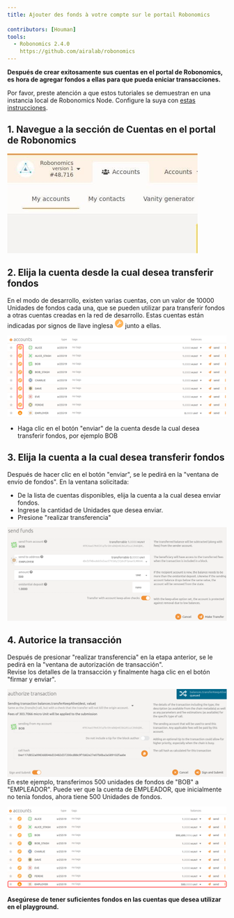 ```yaml
---
title: Ajouter des fonds à votre compte sur le portail Robonomics

contributors: [Houman]
tools:   
  - Robonomics 2.4.0
    https://github.com/airalab/robonomics
---
```


**Después de crear exitosamente sus cuentas en el portal de Robonomics, es hora de agregar fondos a ellas para que pueda eniciar transacciones.**

<robo-wiki-note type="warning" title="Dev Node">

Por favor, preste atención a que estos tutoriales se demuestran en una instancia local de Robonomics Node. Configure la suya con [estas instrucciones](/docs/run-dev-node).

</robo-wiki-note>

## 1. Navegue a la sección de Cuentas en el portal de Robonomics 

![Accounts](../images/creating-an-account/portal-top-left.jpg "Accounts")

## 2. Elija la cuenta desde la cual desea transferir fondos

En el modo de desarrollo, existen varias cuentas, con un valor de 10000 Unidades de fondos cada una, que se pueden utilizar para transferir fondos a otras cuentas creadas en la red de desarrollo. Estas cuentas están indicadas por signos de llave inglesa <img alt="wrench sign" src="../images/adding-funds/wrench.png" width="20" /> junto a ellas.

![Accounts-for-sending](../images/adding-funds/accounts-for-sending.svg "Accounts-for-sending")

- Haga clic en el botón "enviar" de la cuenta desde la cual desea transferir fondos, por ejemplo BOB

## 3. Elija la cuenta a la cual desea transferir fondos
Después de hacer clic en el botón "enviar", se le pedirá en la "ventana de envío de fondos". En la ventana solicitada:

- De la lista de cuentas disponibles, elija la cuenta a la cual desea enviar fondos.
- Ingrese la cantidad de Unidades que desea enviar.
- Presione "realizar transferencia"

![Transfer-Funds](../images/adding-funds/send-funds.png "Transfer-Funds")

## 4. Autorice la transacción

Después de presionar "realizar transferencia" en la etapa anterior, se le pedirá en la "ventana de autorización de transacción".<br/>
Revise los detalles de la transacción y finalmente haga clic en el botón "firmar y enviar".

![sign-transaction](../images/adding-funds/sign-transaction.png "sign-transaction")
En este ejemplo, transferimos 500 unidades de fondos de "BOB" a "EMPLEADOR". Puede ver que la cuenta de EMPLEADOR, que inicialmente no tenía fondos, ahora tiene 500 Unidades de fondos.

![funds-added](../images/adding-funds/funds-added.svg "funds-added")

**Asegúrese de tener suficientes fondos en las cuentas que desea utilizar en el playground.**